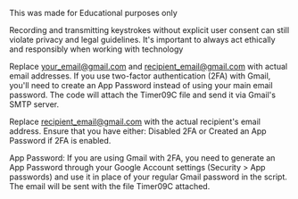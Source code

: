 This was made for Educational purposes only

Recording and transmitting keystrokes without explicit user consent can still violate privacy and legal guidelines. It's important to always act ethically and responsibly when working with technology

Replace your_email@gmail.com and recipient_email@gmail.com with actual email addresses.
If you use two-factor authentication (2FA) with Gmail, you'll need to create an App Password instead of using your main email password.
The code will attach the Timer09C file and send it via Gmail's SMTP server.

Replace recipient_email@gmail.com with the actual recipient's email address.
Ensure that you have either:
Disabled 2FA or
Created an App Password if 2FA is enabled.

App Password: If you are using Gmail with 2FA, you need to generate an App Password through your Google Account settings (Security > App passwords) and use it in place of your regular Gmail password in the script.
The email will be sent with the file Timer09C attached.
